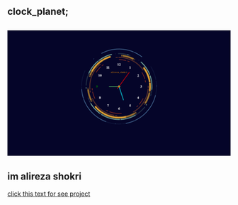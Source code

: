 ## clock_planet;
![img_clock](img/Screenshot%20(113).png)
---
im alireza shokri 
---
[click this text for see project]()